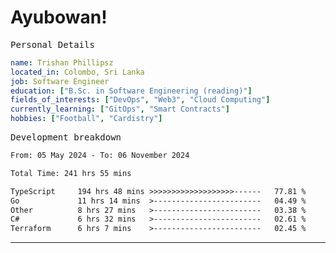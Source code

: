 # Ayubowan!

<samp>Personal Details</samp>

```yaml
name: Trishan Phillipsz
located_in: Colombo, Sri Lanka
job: Software Engineer
education: ["B.Sc. in Software Engineering (reading)"]
fields_of_interests: ["DevOps", "Web3", "Cloud Computing"]
currently_learning: ["GitOps", "Smart Contracts"]
hobbies: ["Football", "Cardistry"]
```

<samp>Development breakdown</samp>

<!--START_SECTION:waka-->

```txt
From: 05 May 2024 - To: 06 November 2024

Total Time: 241 hrs 55 mins

TypeScript     194 hrs 48 mins >>>>>>>>>>>>>>>>>>>------   77.81 %
Go             11 hrs 14 mins  >------------------------   04.49 %
Other          8 hrs 27 mins   >------------------------   03.38 %
C#             6 hrs 32 mins   >------------------------   02.61 %
Terraform      6 hrs 7 mins    >------------------------   02.45 %
```

<!--END_SECTION:waka-->

---

